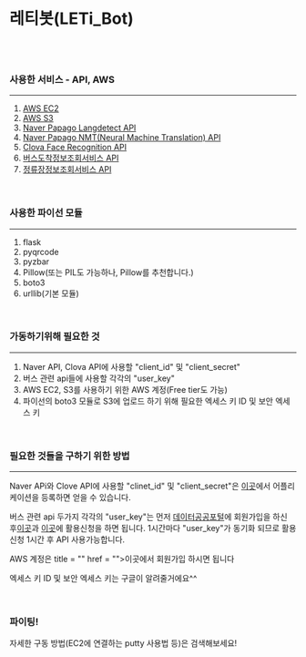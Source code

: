 <h1>레티봇(LETi_Bot)</h1>
<br />
<br />

<h3>사용한 서비스 - API, AWS</h3>
<hr />

<ol>
  <li><a title="" href="https://console.aws.amazon.com/console/home">AWS EC2</a></li>
  <li><a title="" href="https://console.aws.amazon.com/console/home">AWS S3</a></li>
  <li><a title="" href="https://developers.naver.com/docs/detectLangs/examples/#python">Naver Papago Langdetect API</a></li>
  <li><a title="" href="https://developers.naver.com/docs/nmt/reference/">Naver Papago NMT(Neural Machine Translation) API</a></li>
  <li><a title="" href="https://developers.naver.com/docs/clova/api/CFR/API_Guide.md#Overview">Clova Face Recognition API</a></li>
  <li><a title="" href="https://www.data.go.kr/dataset/15000175/openapi.do">버스도착정보조회서비스 API</a></li>
  <li><a title="" href="https://www.data.go.kr/dataset/15000303/openapi.do">정류장정보조회서비스 API</a></li>
</ol>
<br />
<h3>사용한 파이선 모듈</h3>
<hr />
<ol>
  <li>flask</li>
  <li>pyqrcode</li>
  <li>pyzbar</li>
  <li>Pillow(또는 PIL도 가능하나, Pillow를 추천합니다.)</li>
  <li>boto3</li>
  <li>urllib(기본 모듈)</li>
</ol>
<br />

<h3>가동하기위해 필요한 것</h3>
<hr />
<ol>
  <li>Naver API, Clova API에 사용할 "client_id" 및 "client_secret"</li>
  <li>버스 관련 api들에 사용할 각각의 "user_key"</li>
  <li>AWS EC2, S3를 사용하기 위한 AWS 계정(Free tier도 가능)</li>
  <li>파이선의 boto3 모듈로 S3에 업로드 하기 위해 필요한 엑세스 키 ID 및 보안 엑세스 키</li>
</ol>
<br />

<h3>필요한 것들을 구하기 위한 방법</h3>
<hr />
<p>Naver APi와 Clove API에 사용할 "clinet_id" 및 "client_secret"은 <a title = "" href = "https://developers.naver.com">이곳</a>에서 어플리케이션을 등록하면 얻을 수 있습니다.</p>
<p>버스 관련 api 두가지 각각의 "user_key"는 먼저 <a title = "" href = "https://data.go.kr">데이터공공포털</a>에 회원가입을 하신 후<a title = "" href = "https://www.data.go.kr/dataset/15000759/openapi.do">이곳</a>과 <a title = "" href = "https://www.data.go.kr/dataset/15000175/openapi.do">이곳</a>에 활용신청을 하면 됩니다. 1시간마다 "user_key"가 동기화 되므로 활용신청 1시간 후 API 사용가능합니다.</p>
<p>AWS 계정은 <a> title = "" href = "">이곳</a>에서 회원가입 하시면 됩니다</p>
<p>엑세스 키 ID 및 보안 엑세스 키는 구글이 알려줄거에요^^</p>
<br />

<h3>파이팅!</h3>
<p>자세한 구동 방법(EC2에 연결하는 putty 사용법 등)은 검색해보세요!</p>
